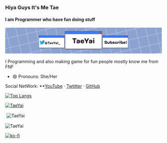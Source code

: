 ### Hiya Guys It's Me Tae
####  I am Programmer who have fun doing stuff
![banner](https://github.com/TaeYai/TaeYai/blob/main/channels4_banner.jpg)


I Programming and also making game for fun 
people mostly know me from FNF


- 😄 Pronouns: She/Her 




Social NetWork: **[YouTube](https://www.youtube.com/c/TaeYai/) ⋅ [Twtitter](https://twitter.com/Taeyai_) ⋅ [GitHub](https://github.com/TaeYai)

[![Top Langs](https://github-readme-stats.vercel.app/api/top-langs/?username=TaeYai)](https://github.com/anuraghazra/github-readme-stats)

<p align="left"> <a href="https://github.com/ryo-ma/github-profile-trophy"><img src="https://github-profile-trophy.vercel.app/?username=TaeYai" alt="TaeYai" /></a> </p>
<p>&nbsp;<img align="center" src="https://github-readme-stats.vercel.app/api?username=TaeYai&show_icons=true&locale=en" alt="TaeYai" /></p>

<p><img align="center" src="https://github-readme-streak-stats.herokuapp.com/?user=TaeYai&" alt="TaeYai" /></p>

[![ko-fi](https://ko-fi.com/img/githubbutton_sm.svg)](https://ko-fi.com/I3I03HTQA)
